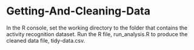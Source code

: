 # Getting-And-Cleaning-Data

In the R console, set the working directory to the folder that contains the activity recognition dataset. Run the R file, run_analysis.R to produce the cleaned data file, tidy-data.csv.

